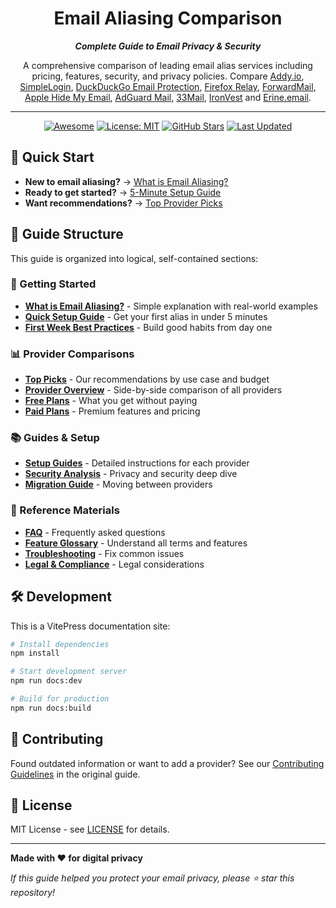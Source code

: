<div class="eac" align="center">

# Email Aliasing Comparison

**_Complete Guide to Email Privacy & Security_**

A comprehensive comparison of leading email alias services including pricing, features, security, and privacy policies. Compare [Addy.io](https://addy.io), [SimpleLogin](https://simplelogin.io), [DuckDuckGo Email Protection](https://duckduckgo.com/email), [Firefox Relay](https://relay.firefox.com), [ForwardMail](https://forwardemail.net), [Apple Hide My Email](https://support.apple.com/en-us/102219), [AdGuard Mail](https://adguard.com/adguard-mail), [33Mail](https://33mail.com), [IronVest](https://ironvest.com) and [Erine.email](https://erine.email).

---

[![Awesome](https://awesome.re/badge.svg?style=for-the-badge)](https://awesome.re)
[![License: MIT](https://img.shields.io/badge/License-MIT-yellow.svg?style=for-the-badge)](https://opensource.org/licenses/MIT)
[![GitHub Stars](https://img.shields.io/github/stars/fynks/email-aliasing-comparison?style=for-the-badge)](https://github.com/fynks/email-aliasing-comparison)
[![Last Updated](https://img.shields.io/badge/Last%20Updated-July%202025-brightgreen.svg?style=for-the-badge)](https://github.com/fynks/email-aliasing-comparison)

</div>

## 🎯 Quick Start

- **New to email aliasing?** → [What is Email Aliasing?](./getting-started/what-is-email-aliasing.md)
- **Ready to get started?** → [5-Minute Setup Guide](./getting-started/quick-start.md)
- **Want recommendations?** → [Top Provider Picks](./providers/top-picks.md)

## 📖 Guide Structure

This guide is organized into logical, self-contained sections:

### 🚀 Getting Started
- **[What is Email Aliasing?](./getting-started/what-is-email-aliasing.md)** - Simple explanation with real-world examples
- **[Quick Setup Guide](./getting-started/quick-start.md)** - Get your first alias in under 5 minutes
- **[First Week Best Practices](./getting-started/first-week.md)** - Build good habits from day one

### 📊 Provider Comparisons
- **[Top Picks](./providers/top-picks.md)** - Our recommendations by use case and budget
- **[Provider Overview](./providers/overview.md)** - Side-by-side comparison of all providers
- **[Free Plans](./providers/free-plans.md)** - What you get without paying
- **[Paid Plans](./providers/paid-plans.md)** - Premium features and pricing

### 📚 Guides & Setup
- **[Setup Guides](./guides/setup-guides.md)** - Detailed instructions for each provider
- **[Security Analysis](./guides/security.md)** - Privacy and security deep dive
- **[Migration Guide](./guides/migration.md)** - Moving between providers

### 📖 Reference Materials
- **[FAQ](./reference/faq.md)** - Frequently asked questions
- **[Feature Glossary](./reference/features.md)** - Understand all terms and features
- **[Troubleshooting](./reference/troubleshooting.md)** - Fix common issues
- **[Legal & Compliance](./reference/legal.md)** - Legal considerations

## 🛠 Development

This is a VitePress documentation site:

```bash
# Install dependencies
npm install

# Start development server
npm run docs:dev

# Build for production
npm run docs:build
```

## 🤝 Contributing

Found outdated information or want to add a provider? See our [Contributing Guidelines](./archive/original-guide.md#contributing) in the original guide.

## 📄 License

MIT License - see [LICENSE](./LICENSE.md) for details.

---

**Made with ❤️ for digital privacy**

*If this guide helped you protect your email privacy, please ⭐ star this repository!*